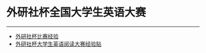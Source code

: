 # 外研社杯全国大学生英语大赛

----

+ [外研社杯比赛经验](8-1_wai-yan-she-bei-bi-sai-jing-yan.md)
+ [外研社杯大学生英语阅读大赛经验贴](8-2_wai-yan-she-bei-ying-yu-yue-du-da-sai-jing-yan.md)